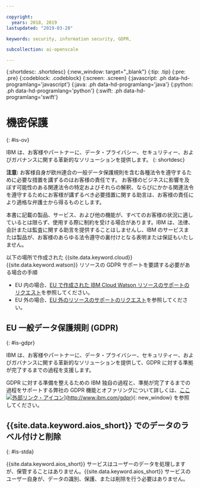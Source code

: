 ```yaml
---

copyright:
  years: 2018, 2019
lastupdated: "2019-03-28"

keywords: security, information security, GDPR, 

subcollection: ai-openscale

---
```


{:shortdesc: .shortdesc}
{:new_window: target="_blank"}
{:tip: .tip}
{:pre: .pre}
{:codeblock: .codeblock}
{:screen: .screen}
{:javascript: .ph data-hd-programlang='javascript'}
{:java: .ph data-hd-programlang='java'}
{:python: .ph data-hd-programlang='python'}
{:swift: .ph data-hd-programlang='swift'}

# 機密保護
{: #is-ov}

IBM は、お客様やパートナーに、データ・プライバシー、セキュリティー、およびガバナンスに関する革新的なソリューションを提供します。
{: shortdesc}

**注意:**
お客様自身が欧州連合の一般データ保護規則を含む各種法令を遵守するために必要な措置を講ずるのはお客様の責任です。 お客様のビジネスに影響を及ぼす可能性のある関連法令の特定およびそれらの解釈、ならびにかかる関連法令を遵守するためにお客様が講ずるべき必要措置に関する助言は、お客様の責任により適格な弁護士から得るものとします。

本書に記載の製品、サービス、および他の機能が、すべてのお客様の状況に適しているとは限らず、使用する際に制約を受ける場合があります。IBM は、法律、会計または監査に関する助言を提供することはしませんし、IBM のサービスまたは製品が、お客様のあらゆる法令遵守の裏付けとなる表明または保証もいたしません。

以下の場所で作成された {{site.data.keyword.cloud}} {{site.data.keyword.watson}} リソースの GDPR サポートを要請する必要がある場合の手順

-   EU 内の場合、[EU で作成された IBM Cloud Watson リソースのサポートのリクエスト](/docs/services/watson?topic=watson-gdpr-sar#request-EU)を参照してください。
-   EU 外の場合、[EU 外のリソースのサポートのリクエスト](/docs/services/watson?topic=watson-gdpr-sar#request-non-EU)を参照してください。

## EU 一般データ保護規則 (GDPR)
{: #is-gdpr}

IBM は、お客様やパートナーに、データ・プライバシー、セキュリティー、およびガバナンスに関する革新的なソリューションを提供して、GDPR に対する準拠が完了するまでの過程を支援します。

GDPR に対する準備を整えるための IBM 独自の過程と、準拠が完了するまでの過程をサポートする弊社の GDPR 機能とオファリングについて詳しくは、[ここ![外部リンク・アイコン](../../icons/launch-glyph.svg "外部リンク・アイコン")](../../icons/launch-glyph.svg "外部リンク・アイコン")](http://www.ibm.com/gdpr){: new_window} を参照してください。

## {{site.data.keyword.aios_short}} でのデータのラベル付けと削除
{: #is-stda}

{{site.data.keyword.aios_short}} サービスはユーザーのデータを処理しますが、保管することはありません。{{site.data.keyword.aios_short}} サービスのユーザー自身が、データの識別、保護、または削除を行う必要はありません。
